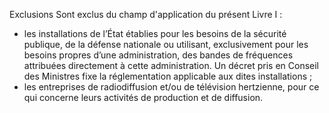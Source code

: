 Exclusions
Sont exclus du champ d'application du présent Livre I :
- les installations de l’État établies pour les besoins de la sécurité publique, de la défense nationale ou utilisant, exclusivement pour les besoins propres d’une administration, des bandes de fréquences attribuées directement à cette administration. Un décret pris en Conseil des Ministres fixe la réglementation applicable aux dites installations ;
- les entreprises de radiodiffusion et/ou de télévision hertzienne, pour ce qui concerne leurs activités de production et de diffusion.